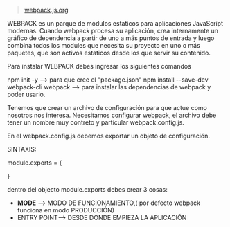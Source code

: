 > [webpack.js.org](https://webpack.js.org/)

WEBPACK es un parque de módulos estaticos para aplicaciones JavaScript modernas.
Cuando webpack procesa su aplicación, crea internamente un gráfico de dependencia a partir de uno a más puntos de entrada y luego combina todos los modules que necesita su proyecto en uno o más paquetes, que son activos estaticos desde los que servir su contenido.

Para instalar WEBPACK debes ingresar los siguientes comandos

npm init -y --> para que cree el "package.json"
npm install --save-dev webpack-cli webpack --> para instalar las dependencias de webpack y poder usarlo.

Tenemos que crear un archivo de configuración para que actue como nosotros nos interesa. Necesitamos configurar webpack, el archivo debe tener un nombre muy contreto y particular
webpack.config.js.

En el webpack.config.js debemos exportar un objeto de configuración.

SINTAXIS:

module.exports = {

}

dentro del objecto module.exports debes crear 3 cosas:

- **MODE** --> MODO DE FUNCIONAMIENTO,( por defecto webpack funciona en modo PRODUCCIÓN)
- ENTRY POINT--> DESDE DONDE EMPIEZA LA APLICACIÓN

